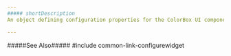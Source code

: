 ```yaml
---
##### shortDescription
An object defining configuration properties for the ColorBox UI component.

---
```

#####See Also#####
#include common-link-configurewidget